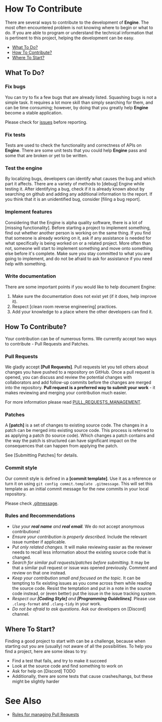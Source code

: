 # How To Contribute

There are several ways to contribute to the development of **Engine**. The most often encountered problem is not knowing where to begin or what to do. If you are able to program or understand the technical information that is pertinent to this project, helping the development can be easy.

- [What To Do?](#what-to-do?)
- [How To Contribute?](#how-to-contribute?)
- [Where To Start?](#where-to-start?)

## What To Do?

### Fix bugs

You can try to fix a few bugs that are already listed. Squashing bugs is not a simple task. It requires a lot more skill than simply searching for them, and can be time consuming; however, by doing that you greatly help **Engine** become a stable application.

Please check for [issues](https://github.com/codeidol/engine/issues) before reporting.

### Fix tests

Tests are used to check the functionality and correctness of APIs on **Engine**. There are some unit tests that you could help **Engine** pass and some that are broken or yet to be written.

### Test the engine

By localizing bugs, developers can identify what causes the bug and which part it affects. There are a variety of methods to [debug] Engine while testing it. After identifying a bug, check if it is already known about by searching on github and adding any additional information to the report. If you think that it is an unidentified bug, consider [filing a bug report].

### Implement features

Considering that the Engine is alpha quality software, there is a lot of [missing functionality]. Before starting a project to implement something, find out whether another person is working on the same thing. If you find that someone is already working on it, ask if any assistance is needed for what specifically is being worked on or a related project. More often than not, someone will start to implement something and move onto something else before it's complete. Make sure you stay committed to what you are going to implement, and do not be afraid to ask for assistance if you need help with something.

### Write documentation

There are some important points if you would like to help document Engine:

1. Make sure the documentation does not exist yet (if it does, help improve it).
2. Respect [clean room reverse engineering] practices.
3. Add your knowledge to a place where the other developers can find it.

## How To Contribute?

Your contribution can be of numerous forms. We currently accept two ways to contribute - Pull Requests and Patches.

### Pull Requests

We gladly accept __[Pull Requests]__. Pull requests let you tell others about changes you have pushed to a repository on GitHub. Once a pull request is opened, you can discuss and review the potential changes with collaborators and add follow-up commits before the changes are merged into the repository. __Pull request is a preferred way to submit your work__ - it makes reviewing and merging your contribution much easier.

For more information please read [PULL_REQUESTS_MANAGEMENT](https://github.com/codeidol/engine/blob/master/PULL_REQUESTS_MANAGEMENT.md).

### Patches

A __[patch]__ is a set of changes to existing source code. The changes in a patch can be merged into existing source code. This process is referred to as applying a patch (to source code). Which changes a patch contains and the way the patch is structured can have significant impact on the consequences that can happen from applying the patch. 

See [Submitting Patches] for details.

### Commit style

Our commit style is defined in a __[commit template]__. Use it as a reference or turn it on using `git config commit.template .gitmessage`. This will set this template as an initial commit message for the new commits in your local repository.

Please check [.gitmessage](https://github.com/codeidol/engine/blob/master/.gitmessage).

### Rules and Recommendations

- *Use your __real name__ and __real email__.* We do not accept anonymous contributions!
- *Ensure your contribution is properly described.* Include the relevant issue number if applicable.
- *Put only related changes.* It will make reviewing easier as the reviewer needs to recall less information about the existing source code that is changed.
- *Search for similar pull requests/patches before submitting.* It may be that a similar pull request or issue was opened previously. Comment and review on that one instead.
- *Keep your contribution small and focused on the topic.* It can be tempting to fix existing issues as you come across them while reading the source code. Resist the temptation and put in a note in the source code instead, or (even better) put the issue in the issue tracking system.
- *Respect our __[Coding Style]__ and __[Programming Guidelines]__.* Please use `.clang-format` and `.clang-tidy` in your work.
- *Do not be afraid to ask questions.* Ask our developers on [Discord] channel.

## Where To Start?

Finding a good project to start with can be a challenge, because when starting out you are (usually) not aware of all the possibilities. To help you find a project, here are some ideas to try:

- Find a test that fails, and try to make it succeed
- Look at the source code and find something to work on
- Ask for help on [Discord] TODO
- Additionally, there are some tests that cause crashes/hangs, but these might be slightly harder

# See Also

- [Rules for managing Pull Requests](https://github.com/codeidol/engine/blob/master/PULL_REQUESTS_MANAGEMENT.md)
